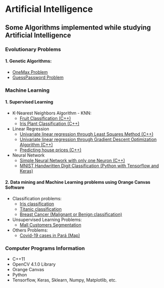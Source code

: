 # Artificial Intelligence
## Some Algorithms implemented while studying Artificial Intelligence
### Evolutionary Problems
#### 1. Genetic Algorithms:
   - [OneMax Problem](https://github.com/AnneLivia/ArtificialIntelligence/tree/master/Evolutionary%20Algorithms/OneMax%20Problem)
   - [GuessPassword Problem](https://github.com/AnneLivia/ArtificialIntelligence/tree/master/Evolutionary%20Algorithms/GuessPassword)
### Machine Learning 
#### 1. Supervised Learning
   - K-Nearest Neighbors Algorithm - KNN:
     - [Fruit Classification (C++) ](https://github.com/AnneLivia/ArtificialIntelligence/tree/master/Machine%20Learning/KNN%20Algorithm%20(Fruit%20dataset))
     - [Iris Plant Classification (C++)](https://github.com/AnneLivia/ArtificialIntelligence/tree/master/Machine%20Learning/KNN%20Algorithm%20(Iris%20Data%20Set))
   - Linear Regression
     - [Univariate linear regression through Least Squares Method (C++)](https://github.com/AnneLivia/ArtificialIntelligence/tree/master/Machine%20Learning/Linear%20Regression)
     - [Univariate linear regression through Gradient Descent Optimization Algorithm (C++)](https://github.com/AnneLivia/ArtificialIntelligence/tree/master/Machine%20Learning/Gradient%20Decent%20(Linear%20Regression))
     - [Predicting house prices (C++)](https://github.com/AnneLivia/ArtificialIntelligence/tree/master/Machine%20Learning/Predict%20Housing%20Prices)
   - Neural Network
      - [Simple Neural Network with only one Neuron (C++)](https://github.com/AnneLivia/ArtificialIntelligence/tree/master/Machine%20Learning/Simple%20Neural%20Network)
      - [MNIST Handwritten Digit Classification (Python with Tensorflow and Keras)](https://github.com/AnneLivia/ArtificialIntelligence/tree/master/Machine%20Learning/ML%20With%20Python/TensorFlow/MNIST%20Handwritten%20Digit%20Classification)
#### 2. Data mining and Machine Learning problems using Orange Canvas Software
   - Classification problems:
     - [Iris classification](https://github.com/AnneLivia/ArtificialIntelligence/blob/master/Machine%20Learning/Orange%20Canvas/IrisDataSetOrange.ows)
     - [Titanic classification](https://github.com/AnneLivia/ArtificialIntelligence/blob/master/Machine%20Learning/Orange%20Canvas/titanicOrange.ows)
     - [Breast Cancer (Malignant or Benign classification)](https://github.com/AnneLivia/ArtificialIntelligence/blob/master/Machine%20Learning/Orange%20Canvas/breast_cancer_benignORmalignant.ows)
   - Unsupervised Learning Problems:
     - [Mall Customers Segmentation](https://github.com/AnneLivia/ArtificialIntelligence/blob/master/Machine%20Learning/Orange%20Canvas/MallCustomerSegmentationData.ows)
   - Others Problems:
     - [Covid-19 cases in Pará (Map)](https://github.com/AnneLivia/ArtificialIntelligence/blob/master/Machine%20Learning/Orange%20Canvas/covid_map_para.ows)
### Computer Programs Information
  - C++11
  - OpenCV 4.1.0 Library
  - Orange Canvas
  - Python
  - Tensorflow, Keras, Sklearn, Numpy, Matplotlib, etc.

